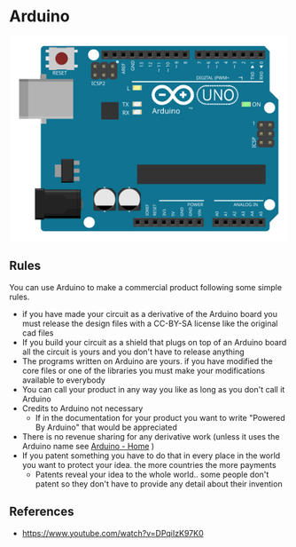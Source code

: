 # Arduino

![ArduinoUno](./assets/ArduinoUno.svg)

## Rules

You can use Arduino to make a commercial product following some simple rules.

- if you have made your circuit as a derivative of the Arduino board you must release the design files with a CC-BY-SA license like the original cad files
- If you build your circuit as a shield that plugs on top of an Arduino board all the circuit is yours and you don't have to release anything
- The programs written on Arduino are yours. if you have modified the core files or one of the libraries you must make your modifications available to everybody
- You can call your product in any way you like as long as you don't call it Arduino
- Credits to Arduino not necessary
  - If in the documentation for your product you want to write "Powered By Arduino" that would be appreciated
- There is no revenue sharing for any derivative work (unless it uses the Arduino name see [Arduino - Home](http://www.arduino.cc/en/Main/Policy) )
- If you patent something you have to do that in every place in the world you want to protect your idea. the more countries the more payments
  - Patents reveal your idea to the whole world.. some people don't patent so they don't have to provide any detail about their invention


## References

- https://www.youtube.com/watch?v=DPqiIzK97K0
